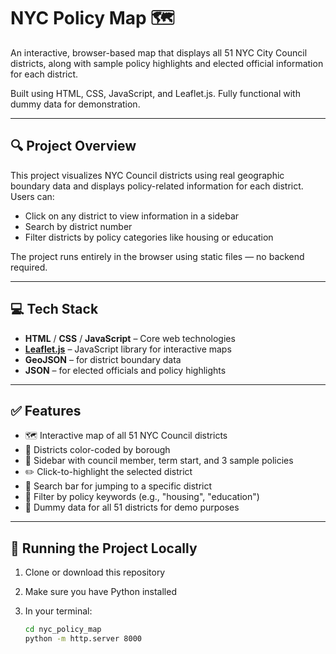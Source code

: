 # NYC Policy Map 🗺️

An interactive, browser-based map that displays all 51 NYC City Council districts, along with sample policy highlights and elected official information for each district.

Built using HTML, CSS, JavaScript, and Leaflet.js. Fully functional with dummy data for demonstration.

---

## 🔍 Project Overview

This project visualizes NYC Council districts using real geographic boundary data and displays policy-related information for each district. Users can:

- Click on any district to view information in a sidebar
- Search by district number
- Filter districts by policy categories like housing or education

The project runs entirely in the browser using static files — no backend required.

---

## 💻 Tech Stack

- **HTML** / **CSS** / **JavaScript** – Core web technologies
- **[Leaflet.js](https://leafletjs.com/)** – JavaScript library for interactive maps
- **GeoJSON** – for district boundary data
- **JSON** – for elected officials and policy highlights

---

## ✅ Features

- 🗺️ Interactive map of all 51 NYC Council districts  
- 🎨 Districts color-coded by borough  
- 📌 Sidebar with council member, term start, and 3 sample policies  
- ✏️ Click-to-highlight the selected district  
- 🔎 Search bar for jumping to a specific district  
- 🧠 Filter by policy keywords (e.g., "housing", "education")  
- 🧪 Dummy data for all 51 districts for demo purposes

---

## 🚀 Running the Project Locally

1. Clone or download this repository
2. Make sure you have Python installed
3. In your terminal:

   ```bash
   cd nyc_policy_map
   python -m http.server 8000
